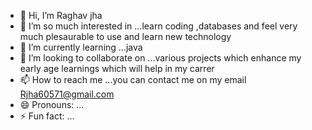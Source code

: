 - 👋 Hi, I’m Raghav jha
- 👀 I’m  so much interested in ...learn coding ,databases and feel very much plesaurable to use  and learn new technology
- 🌱 I’m currently learning ...java 
- 💞️ I’m looking to collaborate on ...various projects which enhance my early age learnings which will help in my carrer
- 📫 How to reach me ...you can contact me on my email Rjha60571@gmail.com
- 😄 Pronouns: ...
- ⚡ Fun fact: ...

<!---
Raghavjha60570/Raghavjha60570 is a ✨ special ✨ repository because its `README.md` (this file) appears on your GitHub profile.
You can click the Preview link to take a look at your changes.
--->
